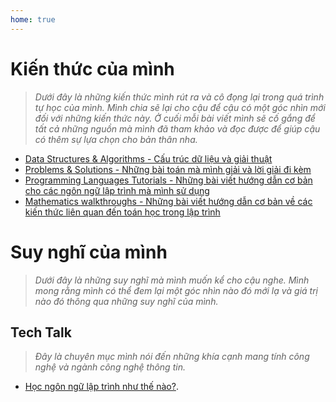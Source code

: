 ```yaml
---
home: true
---
```


# Kiến thức của mình

> *Dưới đây là những kiến thức mình rút ra và cô đọng lại trong quá trình tự học của mình. Mình chia sẽ lại cho cậu để cậu có một góc nhìn mới đối với những kiến thức này. Ở cuối mỗi bài viết mình sẽ cố gắng để tất cả những nguồn mà mình đã tham khảo và đọc được để giúp cậu có thêm sự lựa chọn cho bản thân nha.*

- [Data Structures & Algorithms - Cấu trúc dữ liệu và giải thuật](Posts/Data-Strucutres-And-Algorithms/)
- [Problems & Solutions - Những bài toán mà mình giải và lời giải đi kèm](Posts/Problems-And-Solutions/)
- [Programming Languages Tutorials - Những bài viết hướng dẫn cơ bản cho các ngôn ngữ lập trình mà mình sử dụng](Posts/Programming-Languages/)
- [Mathematics walkthroughs - Những bài viết hướng dẫn cơ bản về các kiến thức liên quan đến toán học trong lập trình](/Posts/Math/)


# Suy nghĩ của mình

> *Dưới đây là những suy nghĩ mà mình muốn kể cho cậu nghe. Mình mong rằng mình có thể đem lại một góc nhìn nào đó mới lạ và giá trị nào đó thông qua những suy nghĩ của mình.*

## Tech Talk

> *Đây là chuyên mục mình nói đến những khía cạnh mang tính công nghệ và ngành công nghệ thông tin.*

- [Học ngôn ngữ lập trình như thế nào?](Posts/Tech-Talk/How-To-Learn-A-Programming-Language/).

